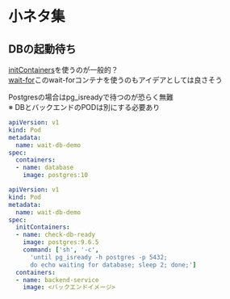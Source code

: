 # 小ネタ集

## DBの起動待ち

[initContainers](https://kubernetes.io/docs/concepts/workloads/pods/init-containers/)を使うのが一般的？  
[wait-for](https://www.patrickdap.com/post/wait-for/)このwait-forコンテナを使うのもアイデアとしては良さそう

Postgresの場合はpg_isreadyで待つのが恐らく無難  
※ DBとバックエンドのPODは別にする必要あり  

```yaml title="database-deployment.yaml"
apiVersion: v1
kind: Pod
metadata:
  name: wait-db-demo
spec:
  containers:
  - name: database
    image: postgres:10
```

```yaml title="backend-deployment.yaml"
apiVersion: v1
kind: Pod
metadata:
  name: wait-db-demo
spec:
  initContainers:
  - name: check-db-ready
    image: postgres:9.6.5
    command: ['sh', '-c', 
      'until pg_isready -h postgres -p 5432; 
      do echo waiting for database; sleep 2; done;']
  containers:
  - name: backend-service
    image: <バックエンドイメージ>
```
